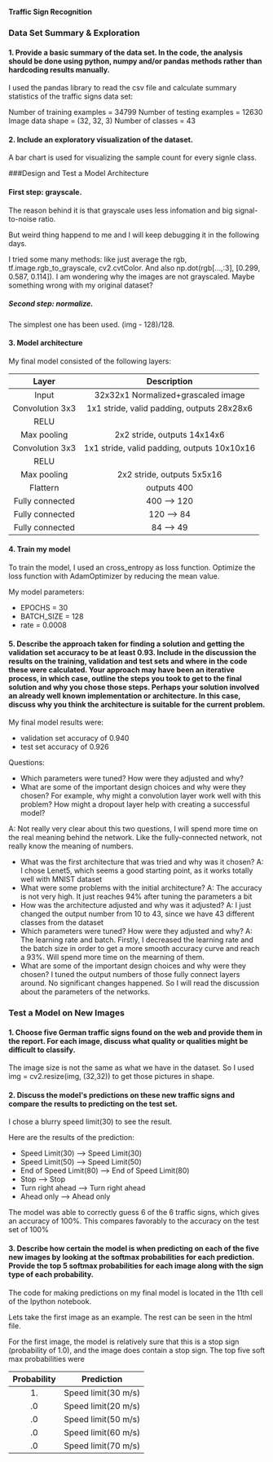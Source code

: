 **Traffic Sign Recognition** 

### Data Set Summary & Exploration

#### 1. Provide a basic summary of the data set. In the code, the analysis should be done using python, numpy and/or pandas methods rather than hardcoding results manually.

I used the pandas library to read the csv file and calculate summary statistics of the traffic
signs data set:

Number of training examples = 34799
Number of testing examples = 12630
Image data shape = (32, 32, 3)
Number of classes = 43

#### 2. Include an exploratory visualization of the dataset.

A bar chart is used for visualizing the sample count for every signle class.

###Design and Test a Model Architecture

#### First step: grayscale. 
The reason behind it is that grayscale uses less infomation and big signal-to-noise ratio.

But weird thing happend to me and I will keep debugging it in the following days.

I tried some many methods: like just average the rgb, tf.image.rgb_to_grayscale, cv2.cvtColor. 
And also np.dot(rgb[...,:3], [0.299, 0.587, 0.114]). I am wondering why the images are not grayscaled. Maybe something wrong with my original dataset?


##### Second step: normalize.
The simplest one has been used. (img - 128)/128.


#### 3. Model architecture

My final model consisted of the following layers:

| Layer         		|     Description	        					| 
|:---------------------:|:---------------------------------------------:| 
| Input         		| 32x32x1 Normalized+grascaled image  | 
| Convolution 3x3     	| 1x1 stride, valid padding, outputs 28x28x6 	|
| RELU					|												|
| Max pooling	      	| 2x2 stride,  outputs 14x14x6 				|
| Convolution 3x3	    | 1x1 stride, valid padding, outputs 10x10x16 	|
| RELU					|												|
| Max pooling	      	| 2x2 stride,  outputs 5x5x16 				|
| Flattern      |  outputs 400              |
| Fully connected		| 400 --> 120									|
| Fully connected		| 120 --> 84       									|
| Fully connected		| 84 --> 49       									|

 

#### 4. Train my model

To train the model, I used an cross_entropy as loss function. Optimize the loss function with AdamOptimizer by reducing the mean value.

My model parameters:
* EPOCHS = 30
* BATCH_SIZE = 128
* rate = 0.0008

#### 5. Describe the approach taken for finding a solution and getting the validation set accuracy to be at least 0.93. Include in the discussion the results on the training, validation and test sets and where in the code these were calculated. Your approach may have been an iterative process, in which case, outline the steps you took to get to the final solution and why you chose those steps. Perhaps your solution involved an already well known implementation or architecture. In this case, discuss why you think the architecture is suitable for the current problem.

My final model results were:
* validation set accuracy of 0.940
* test set accuracy of 0.926

Questions:
* Which parameters were tuned? How were they adjusted and why?
* What are some of the important design choices and why were they chosen? For example, why might a convolution layer work well with this problem? How might a dropout layer help with creating a successful model?

A: Not really very clear about this two questions, I will spend more time on the real meaning behind the network. Like the fully-connected network, not really know the meaning of numbers.

* What was the first architecture that was tried and why was it chosen?
A: I chose Lenet5, which seems a good starting point, as it works totally well with MNIST dataset
* What were some problems with the initial architecture?
A: The accuracy is not very high. It just reaches 94% after tuning the parameters a bit
* How was the architecture adjusted and why was it adjusted?
A: I just changed the output number from 10 to 43, since we have 43 different classes from the dataset
* Which parameters were tuned? How were they adjusted and why?
A: The learning rate and batch. Firstly, I decreased the learning rate and the batch size in order to get a more smooth accuracy curve and reach a 93%. Will spend more time on the mearning of them.
* What are some of the important design choices and why were they chosen?
I tuned the output numbers of those fully connect layers around. No significant changes happened. So I will read the discussion about the parameters of the networks.


### Test a Model on New Images

#### 1. Choose five German traffic signs found on the web and provide them in the report. For each image, discuss what quality or qualities might be difficult to classify.

The image size is not the same as what we have in the dataset.
So I used img = cv2.resize(img, (32,32)) to get those pictures in shape.

#### 2. Discuss the model's predictions on these new traffic signs and compare the results to predicting on the test set.

I chose a blurry speed limit(30) to see the result.

Here are the results of the prediction:
* Speed Limit(30) --> Speed Limit(30)
* Speed Limit(50) --> Speed Limit(50)
* End of Speed Limit(80) --> End of Speed Limit(80)
* Stop --> Stop
* Turn right ahead --> Turn right ahead
* Ahead only --> Ahead only

The model was able to correctly guess 6 of the 6 traffic signs, which gives an accuracy of 100%. This compares favorably to the accuracy on the test set of 100%

#### 3. Describe how certain the model is when predicting on each of the five new images by looking at the softmax probabilities for each prediction. Provide the top 5 softmax probabilities for each image along with the sign type of each probability.

The code for making predictions on my final model is located in the 11th cell of the Ipython notebook.

Lets take the first image as an example. The rest can be seen in the html file.

For the first image, the model is relatively sure that this is a stop sign (probability of 1.0), and the image does contain a stop sign. The top five soft max probabilities were

| Probability         	|     Prediction	        					| 
|:---------------------:|:---------------------------------------------:| 
| 1.         			| Speed limit(30 m/s)									| 
| .0     				| Speed limit(20 m/s) 								|
| .0					| Speed limit(50 m/s)											|
| .0	      			| Speed limit(60 m/s)					 				|
| .0				    | Speed limit(70 m/s)      							|




